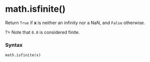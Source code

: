 # math.isfinite()

Return `True` if **x** is neither an infinity nor a NaN, and `False` otherwise. 

?> Note that `0.0` is considered finite.

### Syntax

```python
math.isfinite(x)
```